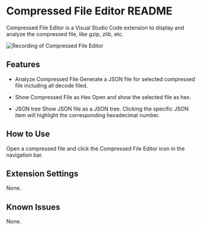 # Compressed File Editor README

Compressed File Editor is a Visual Studio Code extension to display and analyze the compressed file, like gzip, zlib, etc.

![Recording of Compressed File Editor](https://github.com/sunhaox/CompressedFileEditor/raw/main/resources/demo.gif)

## Features

* Analyze Compressed File
Generate a JSON file for selected compressed file including all decode filed.  

* Show Compressed File as Hex
Open and show the selected file as hex.

* JSON tree
Show JSON file as a JSON tree. Clicking the specific JSON item will highlight the corresponding hexadecimal number.  

## How to Use
Open a compressed file and click the Compressed File Editor icon in the navigation bar.

## Extension Settings

None.

## Known Issues

None.
